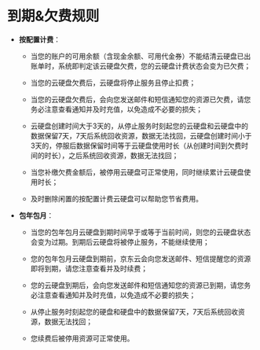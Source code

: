 # 到期&欠费规则




- **按配置计费**：

	

	- 当您的账户的可用余额（含现金余额、可用代金券）不能结清云硬盘已出账单时，系统即判定该云硬盘欠费，您的云硬盘计费状态会变为已欠费；

	- 当您的云硬盘欠费后，云硬盘将停止服务且停止扣费；

	- 当您的云硬盘欠费后，会向您发送邮件和短信通知您的资源已欠费，请您务必注意查看通知并及时充值，以免造成不必要的损失；

	- 云硬盘创建时间大于3天的，从停止服务时刻起您的云硬盘和云硬盘中的数据保留7天，7天后系统回收资源，数据无法找回，云硬盘创建时间小于3天的，停服后数据保留时间等于云硬盘使用时长（从创建时间到欠费时间的时长），之后系统回收资源，数据无法找回；

	- 当您补缴欠费金额后，被停用云硬盘可正常使用，同时继续累计云硬盘使用时长；

	- 及时删除闲置的按配置计费云硬盘可以帮助您节省费用。



- **包年包月**：



	- 当您的包年包月云硬盘到期时间早于或等于当前时间，则您的云硬盘状态会变为过期。到期后云硬盘将被停止服务，不能继续使用；

	- 您的包年包月云硬盘到期前，京东云会向您发送邮件、短信提醒您的资源即将到期，请您注意查看并及时续费；

	- 您的云硬盘到期后，会向您发送邮件和短信通知您的资源已到期，请您务必注意查看通知并及时充值，以免造成不必要的损失；

	- 从停止服务时刻起您的硬盘和硬盘中的数据保留7天，7天后系统回收资源，数据无法找回；

	- 您续费后被停用资源可正常使用。

